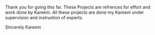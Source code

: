 Thank you for going this far.
These Projects are refrences for effort and work done by Kareem.
All these projects are done my Kareem under supervision and instrustion of experts.

Sincerely 
Kareem
